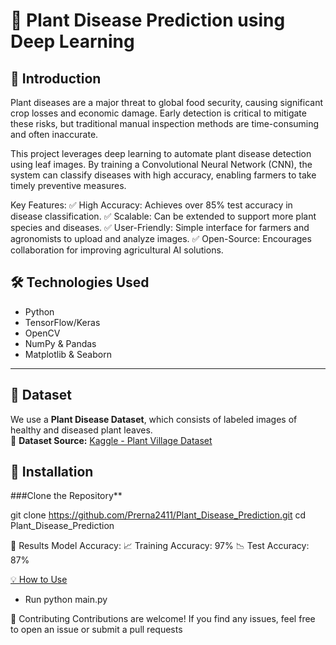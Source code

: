


# 🌱 Plant Disease Prediction using Deep Learning  
## 📌 Introduction

Plant diseases are a major threat to global food security, causing significant crop losses and economic damage. Early detection is critical to mitigate these risks, but traditional manual inspection methods are time-consuming and often inaccurate.

This project leverages deep learning to automate plant disease detection using leaf images. By training a Convolutional Neural Network (CNN), the system can classify diseases with high accuracy, enabling farmers to take timely preventive measures.

Key Features:
✅ High Accuracy: Achieves over 85% test accuracy in disease classification.
✅ Scalable: Can be extended to support more plant species and diseases.
✅ User-Friendly: Simple interface for farmers and agronomists to upload and analyze images.
✅ Open-Source: Encourages collaboration for improving agricultural AI solutions.


## 🛠️ Technologies Used  
- Python  
- TensorFlow/Keras  
- OpenCV  
- NumPy & Pandas  
- Matplotlib & Seaborn  

---

## 📂 Dataset  
We use a **Plant Disease Dataset**, which consists of labeled images of healthy and diseased plant leaves.  
📌 **Dataset Source:** [Kaggle - Plant Village Dataset]( https://www.kaggle.com/datasets/abdallahalidev/PlantVillage-dataset)  



## 🚀 Installation  

###Clone the Repository**  

git clone https://github.com/Prerna2411/Plant_Disease_Prediction.git
cd Plant_Disease_Prediction



📌 Results
Model Accuracy:
📈 Training Accuracy: 97%
📉 Test Accuracy: 87%


[💡 How to Use](#-how-to-use)
- Run python main.py 

🤝 Contributing
Contributions are welcome! If you find any issues, feel free to open an issue or submit a pull requests

